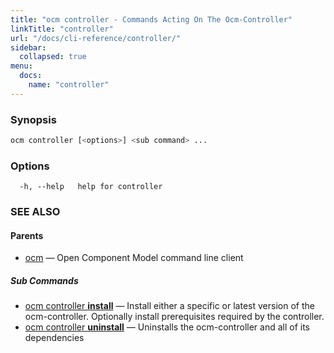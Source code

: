 ```yaml
---
title: "ocm controller - Commands Acting On The Ocm-Controller"
linkTitle: "controller"
url: "/docs/cli-reference/controller/"
sidebar:
  collapsed: true
menu:
  docs:
    name: "controller"
---
```


### Synopsis

```bash
ocm controller [<options>] <sub command> ...
```

### Options

```text
  -h, --help   help for controller
```

### SEE ALSO

#### Parents

* [ocm](ocm.md)	 &mdash; Open Component Model command line client


##### Sub Commands

* [ocm controller <b>install</b>](ocm_controller_install.md)	 &mdash; Install either a specific or latest version of the ocm-controller. Optionally install prerequisites required by the controller.
* [ocm controller <b>uninstall</b>](ocm_controller_uninstall.md)	 &mdash; Uninstalls the ocm-controller and all of its dependencies

